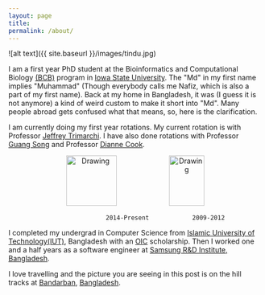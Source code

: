 ```yaml
---
layout: page
title: 
permalink: /about/
---
```



![alt text]({{ site.baseurl }}/images/tindu.jpg)

I am a first year PhD student at the Bioinformatics and Computational Biology [(BCB)](http://bcb.iastate.edu/) program in [Iowa State University](http://www.iastate.edu/). The "Md" in my first name implies "Muhammad" (Though everybody calls me Nafiz, which is also a part of my first name). Back at my home in Bangladesh, it was (I guess it is not anymore) a kind of weird custom to make it short into "Md". Many people abroad gets confused what that means, so, here is the clarification.

I am currently doing my first year rotations. My current rotation is with Professor [Jeffrey Trimarchi](http://www.gdcb.iastate.edu/faculty-and-research/faculty/jeffrey-m-trimarchi/). I have also done rotations with Professor [Guang Song](http://www.cs.iastate.edu/~gsong) and Professor [Dianne Cook](http://dicook.github.io/). 

<div align="center">
<img src="{{ site.baseurl }}/images/IowaStateUniversitySeal.png" alt="Drawing" width="100" style="margin:0 50px"/>

<img src="{{ site.baseurl }}/images/iut.png" alt="Drawing" width="70" height="100" style="margin:0 50px"/>
</div>
                               
                               2014-Present            2009-2012

I completed my undergrad in Computer Science from [Islamic University of Technology(IUT)](http://www.iutoic-dhaka.edu/), Bangladesh with an [OIC](http://www.oic-oci.org/oicv2/home/?lan=en) scholarship. Then I worked one and a half years as a software engineer at [Samsung R&D Institute, Bangladesh](http://en.wikipedia.org/wiki/SRBD).

I love travelling and the picture you are seeing in this post is on the hill tracks at [Bandarban](http://en.wikipedia.org/wiki/Bandarban_District), [Bangladesh](http://en.wikipedia.org/wiki/Bangladesh).




